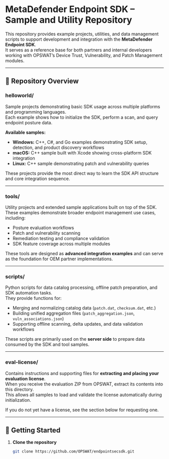 # MetaDefender Endpoint SDK – Sample and Utility Repository

This repository provides example projects, utilities, and data management scripts to support development and integration with the **MetaDefender Endpoint SDK**.  
It serves as a reference base for both partners and internal developers working with OPSWAT’s Device Trust, Vulnerability, and Patch Management modules.

---

## 📁 Repository Overview

### **helloworld/**
Sample projects demonstrating basic SDK usage across multiple platforms and programming languages.  
Each example shows how to initialize the SDK, perform a scan, and query endpoint posture data.

**Available samples:**
- **Windows:** C++, C#, and Go examples demonstrating SDK setup, detection, and product discovery workflows  
- **macOS:** C++ sample built with Xcode showing cross-platform SDK integration  
- **Linux:** C++ sample demonstrating patch and vulnerability queries  

These projects provide the most direct way to learn the SDK API structure and core integration sequence.

---

### **tools/**
Utility projects and extended sample applications built on top of the SDK.  
These examples demonstrate broader endpoint management use cases, including:

- Posture evaluation workflows  
- Patch and vulnerability scanning  
- Remediation testing and compliance validation  
- SDK feature coverage across multiple modules  

These tools are designed as **advanced integration examples** and can serve as the foundation for OEM partner implementations.

---

### **scripts/**
Python scripts for data catalog processing, offline patch preparation, and SDK automation tasks.  
They provide functions for:

- Merging and normalizing catalog data (`patch.dat`, `checksum.dat`, etc.)  
- Building unified aggregation files (`patch_aggregation.json`, `vuln_associations.json`)  
- Supporting offline scanning, delta updates, and data validation workflows  

These scripts are primarily used on the **server side** to prepare data consumed by the SDK and tool samples.

---

### **eval-license/**
Contains instructions and supporting files for **extracting and placing your evaluation license**.  
When you receive the evaluation ZIP from OPSWAT, extract its contents into this directory.  
This allows all samples to load and validate the license automatically during initialization.

If you do not yet have a license, see the section below for requesting one.

---

## 🧩 Getting Started

1. **Clone the repository**
   ```bash
   git clone https://github.com/OPSWAT/endpointsecsdk.git
